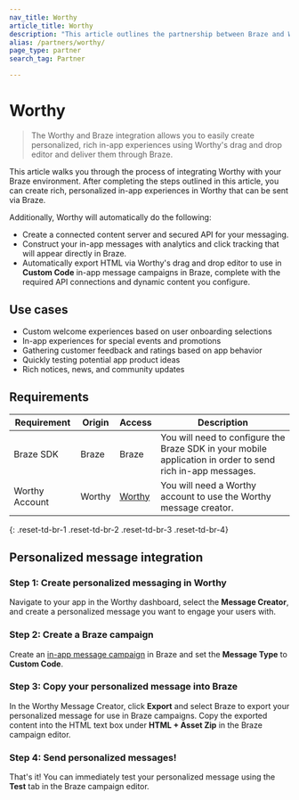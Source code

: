 ```yaml
---
nav_title: Worthy
article_title: Worthy
description: "This article outlines the partnership between Braze and Worthy, a message personalization platform which allows you to create personalized, rich in-app experiences and deliver them through Braze."
alias: /partners/worthy/
page_type: partner
search_tag: Partner

---
```


# Worthy

> The Worthy and Braze integration allows you to easily create personalized, rich in-app experiences using Worthy's drag and drop editor and deliver them through Braze.

This article walks you through the process of integrating Worthy with your Braze environment. After completing the steps outlined in this article, you can create rich, personalized in-app experiences in Worthy that can be sent via Braze. 

Additionally, Worthy will automatically do the following:

- Create a connected content server and secured API for your messaging.
- Construct your in-app messages with analytics and click tracking that will appear directly in Braze.
- Automatically export HTML via Worthy's drag and drop editor to use in **Custom Code** in-app message campaigns in Braze, complete with the required API connections and dynamic content you configure.

## Use cases

- Custom welcome experiences based on user onboarding selections
- In-app experiences for special events and promotions
- Gathering customer feedback and ratings based on app behavior
- Quickly testing potential app product ideas
- Rich notices, news, and community updates

## Requirements

| Requirement | Origin | Access | Description |
|---|---|---|---|
| Braze SDK | Braze | Braze | You will need to configure the Braze SDK in your mobile application in order to send rich in-app messages. |
| Worthy Account | Worthy | [Worthy](https://worthy.ai/) | You will need a Worthy account to use the Worthy message creator. |
{: .reset-td-br-1 .reset-td-br-2 .reset-td-br-3 .reset-td-br-4}

## Personalized message integration

### Step 1: Create personalized messaging in Worthy

Navigate to your app in the Worthy dashboard, select the **Message Creator**, and create a personalized message you want to engage your users with.

### Step 2: Create a Braze campaign

Create an [in-app message campaign]({{site.baseurl}}/user_guide/message_building_by_channel/in-app_messages/create/) in Braze and set the **Message Type** to **Custom Code**.

### Step 3: Copy your personalized message into Braze

In the Worthy Message Creator, click **Export** and select Braze to export your personalized message for use in Braze campaigns. Copy the exported content into the HTML text box under **HTML + Asset Zip** in the Braze campaign editor.

### Step 4: Send personalized messages!

That's it! You can immediately test your personalized message using the **Test** tab in the Braze campaign editor. 

